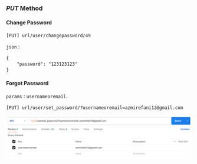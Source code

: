 ### *PUT* Method
#### Change Password
````
[PUT] url/user/changepassword/49
````
`json` :
````
{
    "password": "123123123"
}
````

#### Forgot Password
`params` : `usernameoremail`.
````
[PUT] url/user/set_password/?usernameoremail=azmirefani12@gmail.com
````

![forgot_password](forgotpassword.png)
